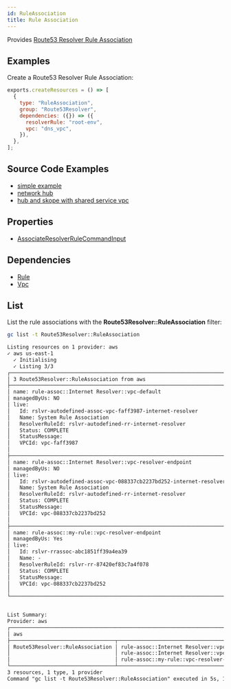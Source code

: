 ```yaml
---
id: RuleAssociation
title: Rule Association
---
```


Provides [Route53 Resolver Rule Association](https://console.aws.amazon.com/route53resolver/home/outbound-endpoints#/rules)

## Examples

Create a Route53 Resolver Rule Association:

```js
exports.createResources = () => [
  {
    type: "RuleAssociation",
    group: "Route53Resolver",
    dependencies: ({}) => ({
      resolverRule: "root-env",
      vpc: "dns_vpc",
    }),
  },
];
```

## Source Code Examples

- [simple example](https://github.com/grucloud/grucloud/blob/main/examples/aws/Route53Resolver/route53-resolver)
- [network hub](https://github.com/grucloud/grucloud/blob/main/examples/aws/aws-samples/aws-network-hub-for-terraform)
- [hub and skope with shared service vpc](https://github.com/grucloud/grucloud/blob/main/examples/aws/aws-samples/hub-and-spoke-with-shared-services-vpc-terraform)

## Properties

- [AssociateResolverRuleCommandInput](https://docs.aws.amazon.com/AWSJavaScriptSDK/v3/latest/clients/client-route53resolver/interfaces/associateresolverrulecommandinput.html)

## Dependencies

- [Rule](./Rule.md)
- [Vpc](../EC2/Vpc.md)

## List

List the rule associations with the **Route53Resolver::RuleAssociation** filter:

```sh
gc list -t Route53Resolver::RuleAssociation
```

```txt
Listing resources on 1 provider: aws
✓ aws us-east-1
  ✓ Initialising
  ✓ Listing 3/3
┌──────────────────────────────────────────────────────────────────────────┐
│ 3 Route53Resolver::RuleAssociation from aws                              │
├──────────────────────────────────────────────────────────────────────────┤
│ name: rule-assoc::Internet Resolver::vpc-default                         │
│ managedByUs: NO                                                          │
│ live:                                                                    │
│   Id: rslvr-autodefined-assoc-vpc-faff3987-internet-resolver             │
│   Name: System Rule Association                                          │
│   ResolverRuleId: rslvr-autodefined-rr-internet-resolver                 │
│   Status: COMPLETE                                                       │
│   StatusMessage:                                                         │
│   VPCId: vpc-faff3987                                                    │
│                                                                          │
├──────────────────────────────────────────────────────────────────────────┤
│ name: rule-assoc::Internet Resolver::vpc-resolver-endpoint               │
│ managedByUs: NO                                                          │
│ live:                                                                    │
│   Id: rslvr-autodefined-assoc-vpc-088337cb2237bd252-internet-resolver    │
│   Name: System Rule Association                                          │
│   ResolverRuleId: rslvr-autodefined-rr-internet-resolver                 │
│   Status: COMPLETE                                                       │
│   StatusMessage:                                                         │
│   VPCId: vpc-088337cb2237bd252                                           │
│                                                                          │
├──────────────────────────────────────────────────────────────────────────┤
│ name: rule-assoc::my-rule::vpc-resolver-endpoint                         │
│ managedByUs: Yes                                                         │
│ live:                                                                    │
│   Id: rslvr-rrassoc-abc1851ff39a4ea39                                    │
│   Name: -                                                                │
│   ResolverRuleId: rslvr-rr-87420ef83c7a4f078                             │
│   Status: COMPLETE                                                       │
│   StatusMessage:                                                         │
│   VPCId: vpc-088337cb2237bd252                                           │
│                                                                          │
└──────────────────────────────────────────────────────────────────────────┘


List Summary:
Provider: aws
┌─────────────────────────────────────────────────────────────────────────┐
│ aws                                                                     │
├──────────────────────────────────┬──────────────────────────────────────┤
│ Route53Resolver::RuleAssociation │ rule-assoc::Internet Resolver::vpc-… │
│                                  │ rule-assoc::Internet Resolver::vpc-… │
│                                  │ rule-assoc::my-rule::vpc-resolver-e… │
└──────────────────────────────────┴──────────────────────────────────────┘
3 resources, 1 type, 1 provider
Command "gc list -t Route53Resolver::RuleAssociation" executed in 5s, 106 MB
```
